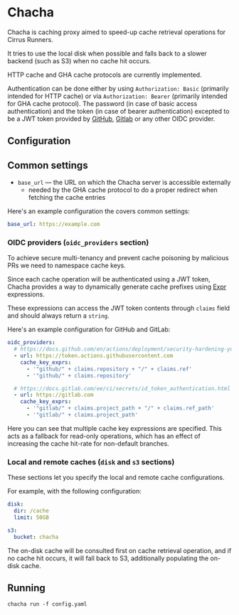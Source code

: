 # Chacha

Chacha is caching proxy aimed to speed-up cache retrieval operations for Cirrus Runners.

It tries to use the local disk when possible and falls back to a slower backend (such as S3) when no cache hit occurs.

HTTP cache and GHA cache protocols are currently implemented.

Authentication can be done either by using `Authorization: Basic` (primarily intended for HTTP cache) or via `Authorization: Bearer` (primarily intended for GHA cache protocol). The password (in case of basic access authentication) and the token (in case of bearer authentication) excepted to be a JWT token provided by [GitHub](https://docs.github.com/en/actions/deployment/security-hardening-your-deployments/about-security-hardening-with-openid-connect), [Gitlab](https://docs.gitlab.com/ee/ci/secrets/id_token_authentication.html) or any other OIDC provider.

## Configuration

## Common settings

* `base_url` — the URL on which the Chacha server is accessible externally
    * needed by the GHA cache protocol to do a proper redirect when fetching the cache entries

Here's an example configuration the covers common settings:

```yaml
base_url: https://example.com
```

### OIDC providers (`oidc_providers` section)

To achieve secure multi-tenancy and prevent cache poisoning by malicious PRs we need to namespace cache keys.

Since each cache operation will be authenticated using a JWT token, Chacha provides a way to dynamically generate cache prefixes using [Expr](https://expr-lang.org/) expressions.

These expressions can access the JWT token contents through `claims` field and should always return a `string`.

Here's an example configuration for GitHub and GitLab:

```yaml
oidc_providers:
  # https://docs.github.com/en/actions/deployment/security-hardening-your-deployments/about-security-hardening-with-openid-connect
  - url: https://token.actions.githubusercontent.com
    cache_key_exprs:
      - '"github/" + claims.repository + "/" + claims.ref'
      - '"github/" + claims.repository'

  # https://docs.gitlab.com/ee/ci/secrets/id_token_authentication.html
  - url: https://gitlab.com
    cache_key_exprs:
      - '"gitlab/" + claims.project_path + "/" + claims.ref_path'
      - '"gitlab/" + claims.project_path'
```

Here you can see that multiple cache key expressions are specified. This acts as a fallback for read-only operations, which has an effect of increasing the cache hit-rate for non-default branches.

### Local and remote caches (`disk` and `s3` sections)

These sections let you specify the local and remote cache configurations.

For example, with the following configuration:

```yaml
disk:
  dir: /cache
  limit: 50GB

s3:
  bucket: chacha
```

The on-disk cache will be consulted first on cache retrieval operation, and if no cache hit occurs, it will fall back to S3, additionally populating the on-disk cache.

## Running

```shell
chacha run -f config.yaml
```
